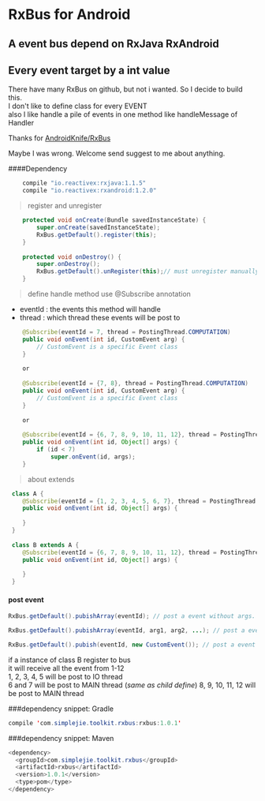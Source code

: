 # RxBus for Android
## A event bus depend on RxJava RxAndroid    
## Every event target by a int value

There have many RxBus on github, but not i wanted. So I decide to build this.      
I don't like to define class  for every EVENT     
also I like handle a pile of events in one method like handleMessage of Handler

Thanks for [AndroidKnife/RxBus](https://github.com/AndroidKnife/RxBus)


Maybe I was wrong. Welcome send suggest to me about anything.

####Dependency
```java
    compile "io.reactivex:rxjava:1.1.5"
    compile "io.reactivex:rxandroid:1.2.0"
```

>register and unregister

```java
    protected void onCreate(Bundle savedInstanceState) {
        super.onCreate(savedInstanceState);
        RxBus.getDefault().register(this);
    }
    
    protected void onDestroy() {
        super.onDestroy();
        RxBus.getDefault().unRegister(this);// must unregister manually when never use it anymore
    }
```

> define handle method use @Subscribe annotation

* eventId : the events this method will handle
* thread : which thread these events will be post to

```java
    @Subscribe(eventId = 7, thread = PostingThread.COMPUTATION)
    public void onEvent(int id, CustomEvent arg) {
        // CustomEvent is a specific Event class
    }
    
    or
    
    @Subscribe(eventId = {7, 8}, thread = PostingThread.COMPUTATION)
    public void onEvent(int id, CustomEvent arg) {
        // CustomEvent is a specific Event class
    }
    
    or
    
    @Subscribe(eventId = {6, 7, 8, 9, 10, 11, 12}, thread = PostingThread.MAIN)
    public void onEvent(int id, Object[] args) {
        if (id < 7)
            super.onEvent(id, args);
    }
```

> about extends

```java
 class A {
    @Subscribe(eventId = {1, 2, 3, 4, 5, 6, 7}, thread = PostingThread.IO)
    public void onEvent(int id, Object[] args) {
       
    }
 }
 
 class B extends A {
    @Subscribe(eventId = {6, 7, 8, 9, 10, 11, 12}, thread = PostingThread.MAIN)
    public void onEvent(int id, Object[] args) {
       
    }
 }
```

#### post event    

```java
RxBus.getDefault().pubishArray(eventId); // post a event without args. 

RxBus.getDefault().pubishArray(eventId, arg1, arg2, ...); // post a event with variable arguments. 

RxBus.getDefault().pubish(eventId, new CustomEvent()); // post a event with specific Event object 
```



if a instance of class B register to bus    
it will receive all the event from 1-12    
1, 2, 3, 4, 5 will be post to IO thread        
6 and 7 will be post to MAIN thread (_same as child define_)
8, 9, 10, 11, 12 will be post to MAIN thread      


###dependency snippet: Gradle

```java
compile 'com.simplejie.toolkit.rxbus:rxbus:1.0.1'
```

###dependency snippet: Maven

```java
<dependency>
  <groupId>com.simplejie.toolkit.rxbus</groupId>
  <artifactId>rxbus</artifactId>
  <version>1.0.1</version>
  <type>pom</type>
</dependency>
```




